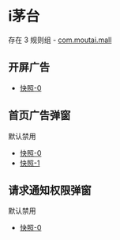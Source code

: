 # i茅台

存在 3 规则组 - [com.moutai.mall](/src/apps/com.moutai.mall.ts)

## 开屏广告

- [快照-0](https://i.gkd.li/import/13704960)

## 首页广告弹窗

默认禁用

- [快照-0](https://i.gkd.li/import/12745130)
- [快照-1](https://i.gkd.li/import/12745153)

## 请求通知权限弹窗

默认禁用

- [快照-0](https://i.gkd.li/import/12745142)
